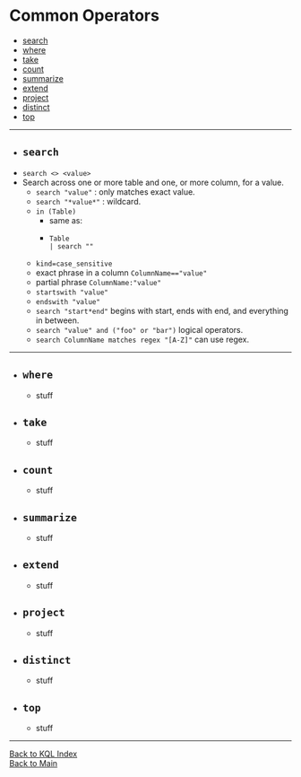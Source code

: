 # Common Operators

+ [search](#search)
+ [where](#where)
+ [take](#take)
+ [count](#count)
+ [summarize](#summarize)
+ [extend](#extend)
+ [project](#project)
+ [distinct](#distinct)
+ [top](#top)

---

+ ## `search`
+ `search <> <value>`
+ Search across one or more table and one, or more column, for a value.
  + `search "value"` : only matches exact value.
  + `search "*value*"` : wildcard.
  + `in (Table)`
    + same as:
    + ```
      Table
      | search ""
      ```
  + `kind=case_sensitive`
  + exact phrase in a column `ColumnName=="value"`
  + partial phrase `ColumnName:"value"`
  + `startswith "value"`
  + `endswith "value"`
  + `search "start*end"` begins with start, ends with end, and everything in between.
  + `search "value" and ("foo" or "bar")` logical operators.
  + `search ColumnName matches regex "[A-Z]"` can use regex.

---

+ ## `where`
  + stuff
+ ## `take`
  + stuff
+ ## `count`
  + stuff
+ ## `summarize`
  + stuff
+ ## `extend`
  + stuff
+ ## `project`
  + stuff
+ ## `distinct`
  + stuff
+ ## `top`
  + stuff



---

[Back to KQL Index](kql-main.md)<br>
[Back to Main](../README.md)